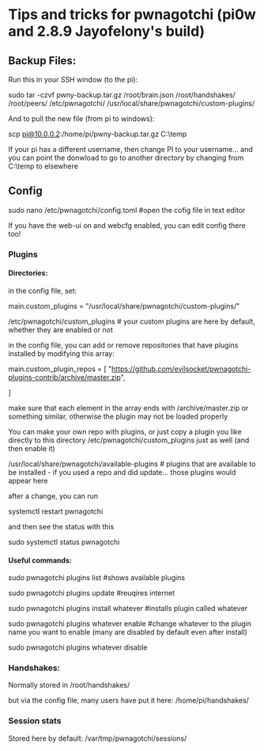 # Tips and tricks for pwnagotchi (pi0w and 2.8.9 Jayofelony's build)


## Backup Files:


Run this in your SSH window (to the pi):

sudo tar -czvf pwny-backup.tar.gz /root/brain.json /root/handshakes/ /root/peers/ /etc/pwnagotchi/ /usr/local/share/pwnagotchi/custom-plugins/

And to pull the new file (from pi to windows):

scp pi@10.0.0.2:/home/pi/pwny-backup.tar.gz C:\temp 

If your pi has a different username, then change PI to your username... and you can point the donwload to go to another directory by changing from C:\temp to elsewhere




## Config

sudo nano /etc/pwnagotchi/config.toml #open the cofig file in text editor

If you have the web-ui on and webcfg enabled, you can edit config there too!


### Plugins

#### Directories:

in the config file, set: 

main.custom_plugins = "/usr/local/share/pwnagotchi/custom-plugins/"

/etc/pwnagotchi/custom_plugins  # your custom plugins are here by default, whether they are enabled or not

in the config file, you can add or remove repositories that have plugins installed by modifying this array:

main.custom_plugin_repos = [   "https://github.com/evilsocket/pwnagotchi-plugins-contrib/archive/master.zip",

]

make sure that each element in the array ends with /archive/master.zip or something similar, otherwise the plugin may not be loaded properly

You can make your own repo with plugins, or just copy a plugin you like directly to this directory /etc/pwnagotchi/custom_plugins just as well (and then enable it) 

/usr/local/share/pwnagotchi/available-plugins # plugins that are available to be installed - if you used a repo and did update... those plugins would appear here

after a change, you can run 

systemctl restart pwnagotchi

and then see the status with this 

sudo systemctl status pwnagotchi




#### Useful commands: 

sudo pwnagotchi plugins list #shows available plugins

sudo pwnagotchi plugins update #reuqires internet

sudo pwnagotchi plugins install whatever #installs plugin called whatever

sudo pwnagotchi plugins whatever enable #change whatever to the plugin name you want to enable (many are disabled by default even after install)

sudo pwnagotchi plugins whatever disable

### Handshakes:

Normally stored in /root/handshakes/

but via the config file, many users have put it here: /home/pi/handshakes/ 



### Session stats

Stored here by default: /var/tmp/pwnagotchi/sessions/



